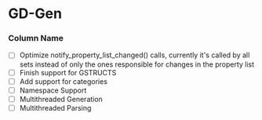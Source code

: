 # GD-Gen

### Column Name
- [ ] Optimize notify_property_list_changed() calls, currently it's called by all sets instead of only the ones responsible for changes in the property list
- [ ] Finish support for GSTRUCTS
- [ ] Add support for categories
- [ ] Namespace Support
- [ ] Multithreaded Generation
- [ ] Multithreaded Parsing